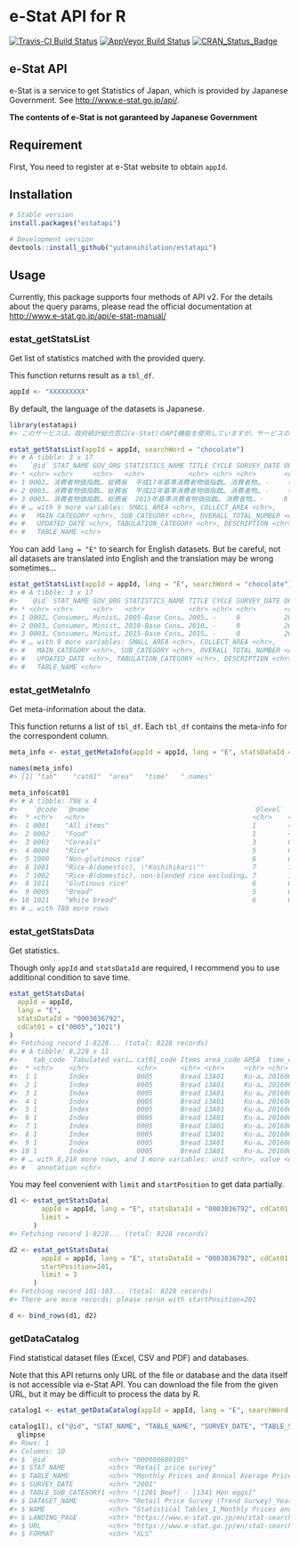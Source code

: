 
<!-- README.md is generated from README.Rmd. Please edit that file -->

# e-Stat API for R

[![Travis-CI Build
Status](https://travis-ci.org/yutannihilation/estatapi.svg?branch=master)](https://travis-ci.org/yutannihilation/estatapi)
[![AppVeyor Build
Status](https://ci.appveyor.com/api/projects/status/github/yutannihilation/estatapi?branch=master&svg=true)](https://ci.appveyor.com/project/yutannihilation/estatapi)
[![CRAN\_Status\_Badge](http://www.r-pkg.org/badges/version/estatapi)](http://cran.r-project.org/package=estatapi)

## e-Stat API

e-Stat is a service to get Statistics of Japan, which is provided by
Japanese Government. See <http://www.e-stat.go.jp/api/>.

**The contents of e-Stat is not garanteed by Japanese Government**

## Requirement

First, You need to register at e-Stat website to obtain `appId`.

## Installation

``` r
# Stable version
install.packages("estatapi")

# Development version
devtools::install_github("yutannihilation/estatapi")
```

## Usage

Currently, this package supports four methods of API v2. For the details
about the query params, please read the official documentation at
<http://www.e-stat.go.jp/api/e-stat-manual/>

### estat\_getStatsList

Get list of statistics matched with the provided query.

This function returns result as a `tbl_df`.

``` r
appId <- "XXXXXXXXX"
```

By default, the language of the datasets is Japanese.

``` r
library(estatapi)
#> このサービスは、政府統計総合窓口(e-Stat)のAPI機能を使用していますが、サービスの内容は国によって保証されたものではありません。

estat_getStatsList(appId = appId, searchWord = "chocolate")
#> # A tibble: 3 x 17
#>   `@id` STAT_NAME GOV_ORG STATISTICS_NAME TITLE CYCLE SURVEY_DATE OPEN_DATE
#> * <chr> <chr>     <chr>   <chr>           <chr> <chr> <chr>       <chr>    
#> 1 0002… 消費者物価指数… 総務省  平成17年基準消費者物価指数… 消費者物… -     0           2012-01-…
#> 2 0003… 消費者物価指数… 総務省  平成22年基準消費者物価指数… 消費者物… -     0           2017-01-…
#> 3 0003… 消費者物価指数… 総務省  2015年基準消費者物価指数… 消費者物… -     0           2020-03-…
#> # … with 9 more variables: SMALL_AREA <chr>, COLLECT_AREA <chr>,
#> #   MAIN_CATEGORY <chr>, SUB_CATEGORY <chr>, OVERALL_TOTAL_NUMBER <chr>,
#> #   UPDATED_DATE <chr>, TABULATION_CATEGORY <chr>, DESCRIPTION <chr>,
#> #   TABLE_NAME <chr>
```

You can add `lang = "E"` to search for English datasets. But be careful,
not all datasets are translated into English and the translation may be
wrong sometimes…

``` r
estat_getStatsList(appId = appId, lang = "E", searchWord = "chocolate")
#> # A tibble: 3 x 17
#>   `@id` STAT_NAME GOV_ORG STATISTICS_NAME TITLE CYCLE SURVEY_DATE OPEN_DATE
#> * <chr> <chr>     <chr>   <chr>           <chr> <chr> <chr>       <chr>    
#> 1 0002… Consumer… Minist… 2005-Base Cons… 2005… -     0           2012-01-…
#> 2 0003… Consumer… Minist… 2010-Base Cons… 2010… -     0           2017-01-…
#> 3 0003… Consumer… Minist… 2015-Base Cons… 2015… -     0           2020-03-…
#> # … with 9 more variables: SMALL_AREA <chr>, COLLECT_AREA <chr>,
#> #   MAIN_CATEGORY <chr>, SUB_CATEGORY <chr>, OVERALL_TOTAL_NUMBER <chr>,
#> #   UPDATED_DATE <chr>, TABULATION_CATEGORY <chr>, DESCRIPTION <chr>,
#> #   TABLE_NAME <chr>
```

### estat\_getMetaInfo

Get meta-information about the data.

This function returns a list of `tbl_df`. Each `tbl_df` contains the
meta-info for the correspondent column.

``` r
meta_info <- estat_getMetaInfo(appId = appId, lang = "E", statsDataId = "0003036792")

names(meta_info)
#> [1] "tab"    "cat01"  "area"   "time"   ".names"

meta_info$cat01
#> # A tibble: 798 x 4
#>    `@code` `@name`                                        `@level` `@parentCode`
#>  * <chr>   <chr>                                          <chr>    <chr>        
#>  1 0001    "All items"                                    1        <NA>         
#>  2 0002    "Food"                                         1        <NA>         
#>  3 0003    "Cereals"                                      3        0002         
#>  4 0004    "Rice"                                         5        0003         
#>  5 1000    "Non-glutinous rice"                           6        0004         
#>  6 1001    "Rice-A(domestic), \"Koshihikari\""            7        1000         
#>  7 1002    "Rice-B(domestic), non-blended rice excluding… 7        1000         
#>  8 1011    "Glutinous rice"                               6        0004         
#>  9 0005    "Bread"                                        5        0003         
#> 10 1021    "White bread"                                  6        0005         
#> # … with 788 more rows
```

### estat\_getStatsData

Get statistics.

Though only `appId` and `statsDataId` are required, I recommend you to
use additional condition to save time.

``` r
estat_getStatsData(
  appId = appId,
  lang = "E",
  statsDataId = "0003036792",
  cdCat01 = c("0005","1021")
)
#> Fetching record 1-8228... (total: 8228 records)
#> # A tibble: 8,228 x 11
#>    tab_code `Tabulated vari… cat01_code Items area_code AREA  time_code Time 
#>  * <chr>    <chr>            <chr>      <chr> <chr>     <chr> <chr>     <chr>
#>  1 1        Index            0005       Bread 13A01     Ku-a… 20160012… Dec.…
#>  2 1        Index            0005       Bread 13A01     Ku-a… 20160011… Nov.…
#>  3 1        Index            0005       Bread 13A01     Ku-a… 20160010… Oct.…
#>  4 1        Index            0005       Bread 13A01     Ku-a… 20160009… Sep.…
#>  5 1        Index            0005       Bread 13A01     Ku-a… 20160008… Aug.…
#>  6 1        Index            0005       Bread 13A01     Ku-a… 20160007… Jul.…
#>  7 1        Index            0005       Bread 13A01     Ku-a… 20160006… Jun.…
#>  8 1        Index            0005       Bread 13A01     Ku-a… 20160005… May …
#>  9 1        Index            0005       Bread 13A01     Ku-a… 20160004… Apr.…
#> 10 1        Index            0005       Bread 13A01     Ku-a… 20160003… Mar.…
#> # … with 8,218 more rows, and 3 more variables: unit <chr>, value <dbl>,
#> #   annotation <chr>
```

You may feel convenient with `limit` and `startPosition` to get data
partially.

``` r
d1 <- estat_getStatsData(
        appId = appId, lang = "E", statsDataId = "0003036792", cdCat01 = c("0005","1021"),
        limit = 
      )
#> Fetching record 1-8228... (total: 8228 records)

d2 <- estat_getStatsData(
        appId = appId, lang = "E", statsDataId = "0003036792", cdCat01 = c("0005","1021"),
        startPosition=101,
        limit = 3
      )
#> Fetching record 101-103... (total: 8228 records)
#> There are more records; please rerun with startPosition=201

d <- bind_rows(d1, d2)
```

### getDataCatalog

Find statistical dataset files (Excel, CSV and PDF) and databases.

Note that this API returns only URL of the file or database and the data
itself is not accessible via e-Stat API. You can download the file from
the given URL, but it may be difficult to process the data by R.

``` r
catalog1 <- estat_getDataCatalog(appId = appId, lang = "E", searchWord = "beef", dataType = c("PDF", "XLS"))

catalog1[1, c("@id", "STAT_NAME", "TABLE_NAME", "SURVEY_DATE", "TABLE_SUB_CATEGORY1", "DATASET_NAME", "NAME", "LANDING_PAGE", "URL", "FORMAT")] %>%
  glimpse
#> Rows: 1
#> Columns: 10
#> $ `@id`               <chr> "000000680105"
#> $ STAT_NAME           <chr> "Retail price survey"
#> $ TABLE_NAME          <chr> "Monthly Prices and Annual Average Prices by Ite…
#> $ SURVEY_DATE         <chr> "2001"
#> $ TABLE_SUB_CATEGORY1 <chr> "[1201 Beef] - [1341 Hen eggs]"
#> $ DATASET_NAME        <chr> "Retail Price Survey (Trend Survey)_Yearly_2001"
#> $ NAME                <chr> "Statistical Tables_1_Monthly Prices and Annual …
#> $ LANDING_PAGE        <chr> "https://www.e-stat.go.jp/en/stat-search/files?l…
#> $ URL                 <chr> "https://www.e-stat.go.jp/en/stat-search/file-do…
#> $ FORMAT              <chr> "XLS"
```
